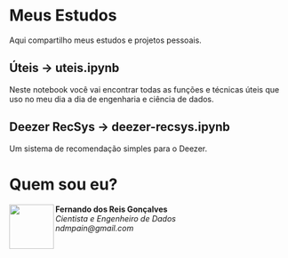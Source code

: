# Meus Estudos
Aqui compartilho meus estudos e projetos pessoais.

## Úteis -> uteis.ipynb
Neste notebook você vai encontrar todas as funções e técnicas úteis que uso no meu dia a dia de engenharia e ciência de dados.

## Deezer RecSys -> deezer-recsys.ipynb
Um sistema de recomendação simples para o Deezer.

# Quem sou eu?
<p align="left">
  <img align="left" src="https://avatars.githubusercontent.com/u/5248203?v=4" width="80px" height="80px"/>
  <b>Fernando dos Reis Gonçalves</b><br>
  <i>Cientista e Engenheiro de Dados</i><br>
  <i>ndmpain@gmail.com</i>
</p>
